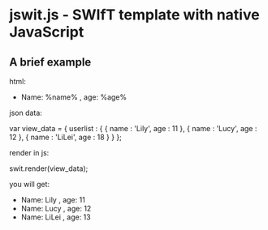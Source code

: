# jswit.js - SWIfT template with native JavaScript

## A brief example

html:

  <ul id="userlist">
    <li>Name: %name% , age: %age%</li>
  </ul>

json data:

  var view_data = {
    userlist : {
      { name : 'Lily', age : 11 },
      { name : 'Lucy', age : 12 },
      { name : 'LiLei', age : 18 }
    }
  };

render in js:

  swit.render(view_data);
  
you will get:

  <ul id="userlist">
    <li>Name: Lily , age: 11</li>
    <li>Name: Lucy , age: 12</li>
    <li>Name: LiLei , age: 13</li>
  </ul>
